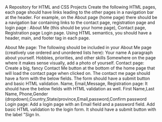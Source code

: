 
A Repository for HTML and CSS Projects
Create the following HTML pages, each page should have links leading to the other pages in a navigation bar at the header. For example, on the About page (home page) there should be a navigation bar containing links to the contact page, registration page and login page :
About Me (this should be your home page), 
Contact page, 
Registration page
Login page.
Using HTML semantics, you should have a header, main, and footer tag in each page.  

About Me page: The following should be included in your About Me page (creatively use ordered and unordered lists here):
Your name
A paragraph about yourself.
Hobbies, priorities, and other skills
Somewhere on the page where it makes sense visually, add a photo of yourself.
Contact page: Create a big, fancy Contact Me button at the bottom of the home page that will load the contact page when clicked on. The contact me page should have a form with the below fields. The form should have a submit button and basic HTML validation.
Name, Email,Message, Registration page: It should have the below fields with HTML validation as well.
First Name,Last Name, Phone,Gender (dropdown),Country,State/province,Email,password,Confirm password
Login page: Add a login page with an Email field and a password field. Add basic HTML validation to the login form. It should have a submit button with the label "Sign In.


